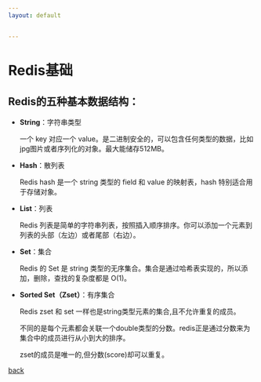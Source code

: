 ```yaml
---
layout: default


---
```


# Redis基础

## Redis的五种基本数据结构：

- **String**：字符串类型

  一个 key 对应一个 value。是二进制安全的，可以包含任何类型的数据，比如jpg图片或者序列化的对象。最大能储存512MB。

- **Hash**：散列表

  Redis hash 是一个 string 类型的 field 和 value 的映射表，hash 特别适合用于存储对象。

- **List**：列表

  Redis 列表是简单的字符串列表，按照插入顺序排序。你可以添加一个元素到列表的头部（左边）或者尾部（右边）。

- **Set**：集合

  Redis 的 Set 是 string 类型的无序集合。集合是通过哈希表实现的，所以添加，删除，查找的复杂度都是 O(1)。

- **Sorted Set（Zset）**：有序集合

  Redis zset 和 set 一样也是string类型元素的集合,且不允许重复的成员。

  不同的是每个元素都会关联一个double类型的分数。redis正是通过分数来为集合中的成员进行从小到大的排序。

  zset的成员是唯一的,但分数(score)却可以重复。

[back](./)

